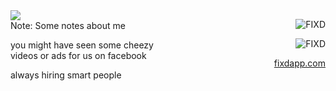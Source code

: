 
<div style="text-align: left; float: left; width: 50%">
  <img src="images/app_sensor.jpg" />
</div>


<div style="text-align: right; float: right; width: 50%">

  <!-- <img src="images/fixd-logo.png" style="width: 30%" /> -->

  ![FIXD](images/fixd-logo.png)

  ![FIXD](images/team.jpg)

  [fixdapp.com](https://www.fixdapp.com)

</div>

Note:
Some notes about me


you might have seen some cheezy videos or ads for us on facebook

always hiring smart people